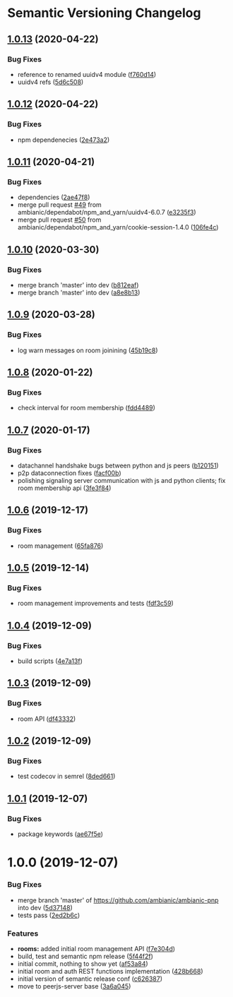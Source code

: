 # Semantic Versioning Changelog

## [1.0.13](https://github.com/ambianic/ambianic-pnp/compare/v1.0.12...v1.0.13) (2020-04-22)


### Bug Fixes

* reference to renamed uuidv4 module ([f760d14](https://github.com/ambianic/ambianic-pnp/commit/f760d145567664ab09818f0480476d5ff9d9df01))
* uuidv4 refs ([5d6c508](https://github.com/ambianic/ambianic-pnp/commit/5d6c5088901d9a3c6de535a51b803ec7676bdf95))

## [1.0.12](https://github.com/ambianic/ambianic-pnp/compare/v1.0.11...v1.0.12) (2020-04-22)


### Bug Fixes

* npm dependenecies ([2e473a2](https://github.com/ambianic/ambianic-pnp/commit/2e473a2ba7be40e363d5f980d19f210d6ff40474))

## [1.0.11](https://github.com/ambianic/ambianic-pnp/compare/v1.0.10...v1.0.11) (2020-04-21)


### Bug Fixes

* dependencies ([2ae47f8](https://github.com/ambianic/ambianic-pnp/commit/2ae47f8d96dea417d33eb7b5646ab443826b8f30))
* merge pull request [#49](https://github.com/ambianic/ambianic-pnp/issues/49) from ambianic/dependabot/npm_and_yarn/uuidv4-6.0.7 ([e3235f3](https://github.com/ambianic/ambianic-pnp/commit/e3235f3d8a60d3f7a0a3478eb3dd49136940890a))
* merge pull request [#50](https://github.com/ambianic/ambianic-pnp/issues/50) from ambianic/dependabot/npm_and_yarn/cookie-session-1.4.0 ([106fe4c](https://github.com/ambianic/ambianic-pnp/commit/106fe4cb0e9e2bb0f36b2eaeac789bef23c41475))

## [1.0.10](https://github.com/ambianic/ambianic-pnp/compare/v1.0.9...v1.0.10) (2020-03-30)


### Bug Fixes

* merge branch 'master' into dev ([b812eaf](https://github.com/ambianic/ambianic-pnp/commit/b812eaf))
* merge branch 'master' into dev ([a8e8b13](https://github.com/ambianic/ambianic-pnp/commit/a8e8b13))

## [1.0.9](https://github.com/ambianic/ambianic-pnp/compare/v1.0.8...v1.0.9) (2020-03-28)


### Bug Fixes

* log warn messages on room joinining ([45b19c8](https://github.com/ambianic/ambianic-pnp/commit/45b19c8))

## [1.0.8](https://github.com/ambianic/ambianic-pnp/compare/v1.0.7...v1.0.8) (2020-01-22)


### Bug Fixes

* check interval for room membership ([fdd4489](https://github.com/ambianic/ambianic-pnp/commit/fdd4489))

## [1.0.7](https://github.com/ambianic/ambianic-pnp/compare/v1.0.6...v1.0.7) (2020-01-17)


### Bug Fixes

* datachannel handshake bugs between python and js peers ([b120151](https://github.com/ambianic/ambianic-pnp/commit/b120151))
* p2p dataconnection fixes ([facf00b](https://github.com/ambianic/ambianic-pnp/commit/facf00b))
* polishing signaling server communication with js and python clients; fix room membership api ([3fe3f84](https://github.com/ambianic/ambianic-pnp/commit/3fe3f84))

## [1.0.6](https://github.com/ambianic/ambianic-pnp/compare/v1.0.5...v1.0.6) (2019-12-17)


### Bug Fixes

* room management ([65fa876](https://github.com/ambianic/ambianic-pnp/commit/65fa876))

## [1.0.5](https://github.com/ambianic/ambianic-pnp/compare/v1.0.4...v1.0.5) (2019-12-14)


### Bug Fixes

* room management improvements and tests ([fdf3c59](https://github.com/ambianic/ambianic-pnp/commit/fdf3c59))

## [1.0.4](https://github.com/ambianic/ambianic-pnp/compare/v1.0.3...v1.0.4) (2019-12-09)


### Bug Fixes

* build scripts ([4e7a13f](https://github.com/ambianic/ambianic-pnp/commit/4e7a13f))

## [1.0.3](https://github.com/ambianic/ambianic-pnp/compare/v1.0.2...v1.0.3) (2019-12-09)


### Bug Fixes

* room API ([df43332](https://github.com/ambianic/ambianic-pnp/commit/df43332))

## [1.0.2](https://github.com/ambianic/ambianic-pnp/compare/v1.0.1...v1.0.2) (2019-12-09)


### Bug Fixes

* test codecov in semrel ([8ded661](https://github.com/ambianic/ambianic-pnp/commit/8ded661))

## [1.0.1](https://github.com/ambianic/ambianic-pnp/compare/v1.0.0...v1.0.1) (2019-12-07)


### Bug Fixes

* package keywords ([ae67f5e](https://github.com/ambianic/ambianic-pnp/commit/ae67f5e))

# 1.0.0 (2019-12-07)


### Bug Fixes

* merge branch 'master' of https://github.com/ambianic/ambianic-pnp into dev ([5d37148](https://github.com/ambianic/ambianic-pnp/commit/5d37148))
* tests pass ([2ed2b6c](https://github.com/ambianic/ambianic-pnp/commit/2ed2b6c))


### Features

* **rooms:** added initial room management API ([f7e304d](https://github.com/ambianic/ambianic-pnp/commit/f7e304d))
* build, test and semantic npm release ([5f44f2f](https://github.com/ambianic/ambianic-pnp/commit/5f44f2f))
* initial commit, nothing to show yet ([af53a84](https://github.com/ambianic/ambianic-pnp/commit/af53a84))
* initial room and auth REST functions implementation ([428b668](https://github.com/ambianic/ambianic-pnp/commit/428b668))
* initial version of semantic release conf ([c626387](https://github.com/ambianic/ambianic-pnp/commit/c626387))
* move to peerjs-server base ([3a6a045](https://github.com/ambianic/ambianic-pnp/commit/3a6a045))
